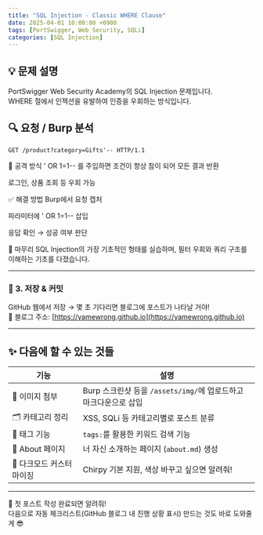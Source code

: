 ```yaml
---
title: "SQL Injection - Classic WHERE Clause"
date: 2025-04-01 10:00:00 +0900
tags: [PortSwigger, Web Security, SQLi]
categories: [SQL Injection]
---
```


## 💡 문제 설명

PortSwigger Web Security Academy의 SQL Injection 문제입니다.  
WHERE 절에서 인젝션을 유발하여 인증을 우회하는 방식입니다.

## 🔍 요청 / Burp 분석

```http
GET /product?category=Gifts'-- HTTP/1.1
```
🧨 공격 방식
' OR 1=1-- 를 주입하면 조건이 항상 참이 되어 모든 결과 반환

로그인, 상품 조회 등 우회 가능

✅ 해결 방법
Burp에서 요청 캡처

파라미터에 ' OR 1=1-- 삽입

응답 확인 → 성공 여부 판단

🧾 마무리
SQL Injection의 가장 기초적인 형태를 실습하며,
필터 우회와 쿼리 구조를 이해하는 기초를 다졌습니다.


---

### 🔹 3. 저장 & 커밋  
GitHub 웹에서 저장 → 몇 초 기다리면 블로그에 포스트가 나타날 거야!  
📎 블로그 주소: [https://yamewrong.github.io](https://yamewrong.github.io)

---

## ✨ 다음에 할 수 있는 것들

| 기능 | 설명 |
|------|------|
| 📸 이미지 첨부 | Burp 스크린샷 등을 `/assets/img/`에 업로드하고 마크다운으로 삽입 |
| 🗂 카테고리 정리 | XSS, SQLi 등 카테고리별로 포스트 분류 |
| 🔖 태그 기능 | `tags:`를 활용한 키워드 검색 기능 |
| 📄 About 페이지 | 너 자신 소개하는 페이지 (`about.md`) 생성 |
| 🌙 다크모드 커스터마이징 | Chirpy 기본 지원, 색상 바꾸고 싶으면 알려줘!

---

💬 첫 포스트 작성 완료되면 알려줘!  
다음으로 자동 체크리스트(GitHub 블로그 내 진행 상황 표시) 만드는 것도 바로 도와줄게 😎
